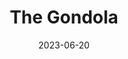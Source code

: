 ---
layout: gallery
gallery_name: "gondola"
gallery_d: "/gallery/venice"
title: "The Gondola"
excerpt: ""
permalink: /voyage/venice/gondola
collection: venice
date: 2023-06-20
header:
  overlay_image: /venice/gondola-3v1.jpg
---